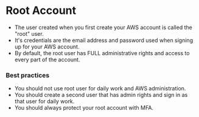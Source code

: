 # Root Account

- The user created when you first create your AWS account is called the "root"
  user.
- It's credentials are the email address and password used when signing up for
  your AWS account.
- By default, the root user has FULL administrative rights and access to every
  part of the account.

### Best practices

- You should not use root user for daily work and AWS administration.
- You should create a second user that has admin rights and sign in as that user
  for daily work.
- You should always protect your root account with MFA.
